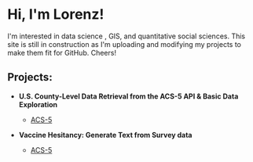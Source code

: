 

<h1>Hi, I'm Lorenz!</h1>
<p class="normal-text">I'm interested in data science , GIS, and quantitative social sciences. This site is still in construction as I'm uploading and modifying my projects to make them fit for GitHub. Cheers! </p>
<h2>Projects:</h2>


- <b>U.S. County-Level Data Retrieval from the ACS-5 API & Basic Data Exploration</b>
  - [ACS-5](https://github.com/LorenzEh/ACS-5)

- <b>Vaccine Hesitancy: Generate Text from Survey data</b>
  - [ACS-5](https://github.com/LorenzEh/ACS-5)
